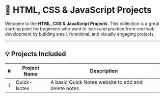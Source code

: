 # 🚀 HTML, CSS & JavaScript Projects

Welcome to the **HTML, CSS & JavaScript Projects**. This collection is a great starting point for beginners who want to learn and practice front-end web development by building small, functional, and visually engaging projects.

---
## 💡 Projects Included

| # | Project Name         | Description                                 |
|---|----------------------|---------------------------------------------|
| 1 | Quick-Notes          | A basic Quick Notes website to add and delete notes  |